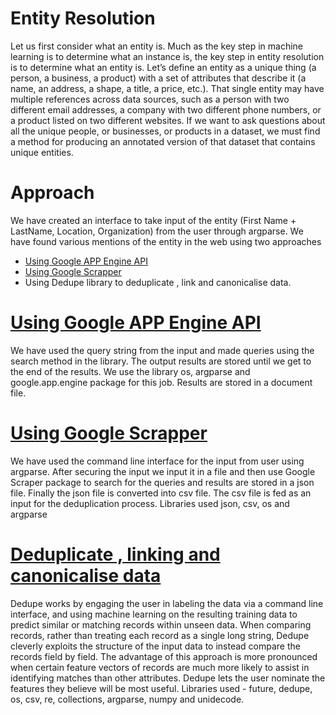 # Entity Resolution
Let us first consider what an entity is. Much as the key step in machine learning is to determine what an instance is, the key step in entity resolution is to determine what an entity is. Let’s define an entity as a unique thing (a person, a business, a product) with a set of attributes that describe it (a name, an address, a shape, a title, a price, etc.). That single entity may have multiple references across data sources, such as a person with two different email addresses, a company with two different phone numbers, or a product listed on two different websites. If we want to ask questions about all the unique people, or businesses, or products in a dataset, we must find a method for producing an annotated version of that dataset that contains unique entities.

# Approach
We have created an interface to take input of the entity (First Name + LastName, Location, Organization) from the user through argparse.
We have found various mentions of the entity in the web using two approaches
- [Using Google APP Engine API](https://cloud.google.com/appengine/training/fts_intro/)
- [Using Google Scrapper](https://pypi.org/project/GoogleScraper)
- Using Dedupe library to deduplicate , link and canonicalise data.

# [Using Google APP Engine API](https://github.com/chandramoulirajagopalan/Entity_Resolution/blob/master/search_queries_using_google_api_engine.py)
We have used the query string from the input and made queries using the search method in the library. The output results are stored until we get to the end of the results. We use the library os, argparse and google.app.engine package for this job. Results are stored in a document file.

# [Using Google Scrapper](https://github.com/chandramoulirajagopalan/Entity_Resolution/blob/master/search_queries_google_scrapper.py)

We have used the command line interface for the input from user using argparse. After securing the input we input it in a file and then use Google Scraper package to search for the queries and results are stored in a json file. Finally the json file is converted into csv file. The csv file is fed as an input for the deduplication process.
Libraries used json, csv, os and argparse

# [Deduplicate , linking and canonicalise data](https://github.com/chandramoulirajagopalan/Entity_Resolution/blob/master/Entity_Resolution_Using_Dedupe.py)
Dedupe works by engaging the user in labeling the data via a command line interface, and using machine learning on the resulting training data to predict similar or matching records within unseen data.
When comparing records, rather than treating each record as a single long string, Dedupe cleverly exploits the structure of the input data to instead compare the records field by field. The advantage of this approach is more pronounced when certain feature vectors of records are much more likely to assist in identifying matches than other attributes. Dedupe lets the user nominate the features they believe will be most useful.
Libraries used - future, dedupe, os, csv, re, collections, argparse, numpy and unidecode.
